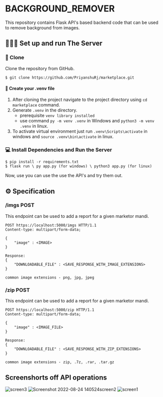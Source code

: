 # BACKGROUND_REMOVER

This repository contains  Flask API's based backend code that can be used to remove background from images.


## 👨🏻‍🔬 Set up and run The Server

### 📃 Clone

Clone the repository from GitHub.

```
$ git clone https://github.com/PriyanshuRj/marketplace.git
```



#### 📂 Create your .venv file

1. After cloning the project navigate to the project directory using `cd marketplace` command.
2. Generate `.venv` in the directory.
    - prerequisite `venv library installed`
    - use command `py -m venv .venv` in Windows and `python3 -m venv .venv` in linux.
3. To activate virtual environment just run `.venv\Scripts\activate` in windows and `source .venv\bin\activate` in linux.




### 💻 Install Dependencies and Run the Server

```
$ pip install -r requirements.txt
$ flask run \ py app.py (for windows) \ python3 app.py (for linux)
```
Now, use you can use the use the API's and try them out.


## ⚙️ Specification

### /imgs POST
This endpoint can be used to add a report for a given marketor mandi.

```http
POST https://localhost:5000/imgs HTTP/1.1
Content-type: multipart/form-data;

{
    "image" : <IMAGE>
}

Response:
{
    "DOWNLOADABLE_FILE" : <SAVE_RESPONSE_WITH_IMAGE_EXTENSIONS>
}

common image extensions - png, jpg, jpeg
```


### /zip POST
This endpoint can be used to add a report for a given marketor mandi.

```http
POST https://localhost:5000/zip HTTP/1.1
Content-type: multipart/form-data;

{
    "image" : <IMAGE_FILE>
}

Response:
{
    "DOWNLOADABLE_FILE" : <SAVE_RESPONSE_WITH_ZIP_EXTENSIONS>
}

common image extensions - zip, .7z, .rar, .tar.gz
```
## Screenshorts off API operations
![screen3](https://user-images.githubusercontent.com/76838551/186371923-e727bd15-44fe-4a7a-87a3-ae0119f4e1b9.jpg)
![Screenshot 2022-08-24 140524screen2](https://user-images.githubusercontent.com/76838551/186371937-c1421fab-4c4c-438a-aa26-88abfebaea72.jpg)
![screen1](https://user-images.githubusercontent.com/76838551/186371940-69d4685d-c6b0-4794-b25c-4037f6ed28f2.jpg)


